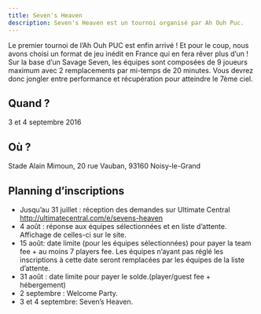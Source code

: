 ```yaml
---
title: Seven's Heaven
description: Seven's Heaven est un tournoi organisé par Ah Ouh Puc.
---
```


Le premier tournoi de l’Ah Ouh PUC est enfin arrivé ! Et pour le coup, nous avons choisi un format de jeu inédit en France qui en fera rêver plus d’un !
Sur la base d’un Savage Seven, les équipes sont composées de 9 joueurs maximum avec 2 remplacements par mi-temps de 20 minutes. Vous devrez donc jongler entre performance et récupération pour atteindre le 7ème ciel.

## Quand&nbsp;?

3 et 4 septembre 2016

## Où&nbsp;?

Stade Alain Mimoun, 20 rue Vauban, 93160 Noisy-le-Grand

## Planning d’inscriptions

* Jusqu’au 31 juillet : réception des demandes sur Ultimate Central http://ultimatecentral.com/e/sevens-heaven 
* 4 août : réponse aux équipes sélectionnées et en liste d’attente. Affichage de celles-ci sur le site.
* 15 août: date limite (pour les équipes sélectionnées) pour payer la team fee + au moins 7 players fee. Les équipes n’ayant pas réglé les inscriptions à cette date seront remplacées par les équipes de la liste d’attente.
* 31 août : date limite pour payer le solde.(player/guest fee + hébergement)
* 2 septembre : Welcome Party.
* 3 et 4 septembre: Seven’s Heaven.

